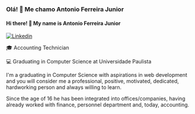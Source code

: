 ### Olá! 👋 Me chamo Antonio Ferreira Junior
#### Hi there! 👋 My name is Antonio Ferreira Junior

[![Linkedin](https://img.shields.io/badge/LinkedIn-0077B5?style=for-the-badge&logo=linkedin&logoColor=white)](https://www.linkedin.com/in/antoniofjr/)

🎓 Accounting Technician

💻 Graduating in Computer Science at Universidade Paulista

I'm a graduating in Computer Science with aspirations in web development and you will consider me a professional, positive, motivated, dedicated, hardworking person and always willing to learn.

Since the age of 16 he has been integrated into offices/companies, having already worked with finance, personnel department and, today, accounting.

